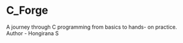 # C_Forge
A journey through C programming from basics to hands- on practice.
<br>
Author - Hongirana S
